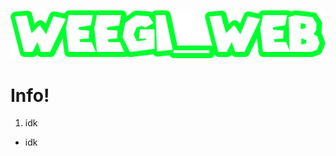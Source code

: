 <link rel="shortcut icon" type="image/png" href=theicon>

![Hello there!](thelogo.png "What a neat logo")
# Info!

1. idk

- idk
